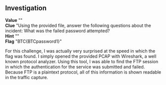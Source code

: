 ## Investigation  
**Value** ""  
**Clue** "Using the provided file, answer the following questions about the incident:
          What was the failed password attempted?  
**Hint** ""  
**Flag** "BTC{BTCpassword1}"  

For this challenge, I was actually very surprised at the speed in which the flag was found.  I simply opened the provided PCAP with Wireshark, a well known protocol analyzer.  Using this tool, I was able to find the FTP session in which the authentication for the service was submitted and failed.  Because FTP is a plaintext protocol, all of this information is shown readable in the traffic capture. 
